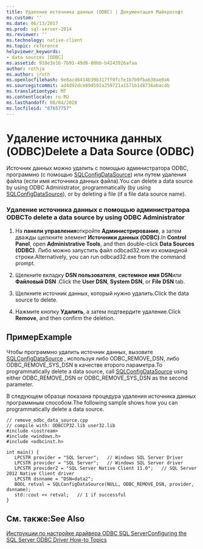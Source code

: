 ```yaml
---
title: Удаление источника данных (ODBC) | Документация Майкрософт
ms.custom: ''
ms.date: 06/13/2017
ms.prod: sql-server-2014
ms.reviewer: ''
ms.technology: native-client
ms.topic: reference
helpviewer_keywords:
- data sources [ODBC]
ms.assetid: 910e3e16-7b91-49d8-80bb-b4243926afaa
author: rothja
ms.author: jroth
ms.openlocfilehash: 6e8acd6414b39b317ff0fcfe1b7b9fbab38ae0a6
ms.sourcegitcommit: ad4d92dce894592a259721a1571b1d8736abacdb
ms.translationtype: MT
ms.contentlocale: ru-RU
ms.lasthandoff: 08/04/2020
ms.locfileid: "87657757"
---
```

# <a name="delete-a-data-source-odbc"></a><span data-ttu-id="ea532-102">Удаление источника данных (ODBC)</span><span class="sxs-lookup"><span data-stu-id="ea532-102">Delete a Data Source (ODBC)</span></span>
  <span data-ttu-id="ea532-103">Источник данных можно удалить с помощью администратора ODBC, программно (с помощью [SQLConfigDataSource](../native-client-odbc-api/sqlconfigdatasource.md)) или путем удаления файла (если имя источника данных файла).</span><span class="sxs-lookup"><span data-stu-id="ea532-103">You can delete a data source by using ODBC Administrator, programmatically (by using [SQLConfigDataSource](../native-client-odbc-api/sqlconfigdatasource.md)), or by deleting a file (if a file data source name).</span></span>  
  
### <a name="to-delete-a-data-source-by-using-odbc-administrator"></a><span data-ttu-id="ea532-104">Удаление источника данных с помощью администратора ODBC</span><span class="sxs-lookup"><span data-stu-id="ea532-104">To delete a data source by using ODBC Administrator</span></span>  
  
1.  <span data-ttu-id="ea532-105">На **панели управления**откройте **Администрирование**, а затем дважды щелкните элемент **Источники данных (ODBC)**.</span><span class="sxs-lookup"><span data-stu-id="ea532-105">In **Control Panel**, open **Administrative Tools**, and then double-click **Data Sources (ODBC)**.</span></span> <span data-ttu-id="ea532-106">Либо можно запустить файл odbcad32.exe из командной строки.</span><span class="sxs-lookup"><span data-stu-id="ea532-106">Alternatively, you can run odbcad32.exe from the command prompt.</span></span>  
  
2.  <span data-ttu-id="ea532-107">Щелкните вкладку **DSN пользователя**, **системное имя DSN**или **Файловый DSN** .</span><span class="sxs-lookup"><span data-stu-id="ea532-107">Click the **User DSN**, **System DSN**, or **File DSN** tab.</span></span>  
  
3.  <span data-ttu-id="ea532-108">Щелкните источник данных, который нужно удалить.</span><span class="sxs-lookup"><span data-stu-id="ea532-108">Click the data source to delete.</span></span>  
  
4.  <span data-ttu-id="ea532-109">Нажмите кнопку **Удалить**, а затем подтвердите удаление.</span><span class="sxs-lookup"><span data-stu-id="ea532-109">Click **Remove**, and then confirm the deletion.</span></span>  
  
## <a name="example"></a><span data-ttu-id="ea532-110">Пример</span><span class="sxs-lookup"><span data-stu-id="ea532-110">Example</span></span>  
 <span data-ttu-id="ea532-111">Чтобы программно удалить источник данных, вызовите [SQLConfigDataSource](../native-client-odbc-api/sqlconfigdatasource.md) , используя либо ODBC_REMOVE_DSN, либо ODBC_REMOVE_SYS_DSN в качестве второго параметра.</span><span class="sxs-lookup"><span data-stu-id="ea532-111">To programmatically delete a data source, call [SQLConfigDataSource](../native-client-odbc-api/sqlconfigdatasource.md) using either ODBC_REMOVE_DSN or ODBC_REMOVE_SYS_DSN as the second parameter.</span></span>  
  
 <span data-ttu-id="ea532-112">В следующем образце показана процедура удаления источника данных программным способом.</span><span class="sxs-lookup"><span data-stu-id="ea532-112">The following sample shows how you can programmatically delete a data source.</span></span>  
  
```  
// remove_odbc_data_source.cpp  
// compile with: ODBCCP32.lib user32.lib  
#include <iostream>  
#include <windows.h>  
#include <odbcinst.h>  
  
int main() {   
   LPCSTR provider = "SQL Server";   // Windows SQL Server Driver  
   LPCSTR provider = "SQL Server";   // Windows SQL Server driver  
   LPCSTR provider2 = "SQL Server Native Client 11.0";   // SQL Server 2012 Native Client driver  
   LPCSTR dsnname = "DSN=data2";  
   BOOL retval = SQLConfigDataSource(NULL, ODBC_REMOVE_DSN, provider, dsnname);  
   std::cout << retval;   // 1 if successful  
}  
```  
  
## <a name="see-also"></a><span data-ttu-id="ea532-113">См. также:</span><span class="sxs-lookup"><span data-stu-id="ea532-113">See Also</span></span>  
 [<span data-ttu-id="ea532-114">Инструкции по настройке драйвера ODBC SQL Server</span><span class="sxs-lookup"><span data-stu-id="ea532-114">Configuring the SQL Server ODBC Driver How-to Topics</span></span>](../../database-engine/dev-guide/configuring-the-sql-server-odbc-driver-how-to-topics.md)  
  
  
